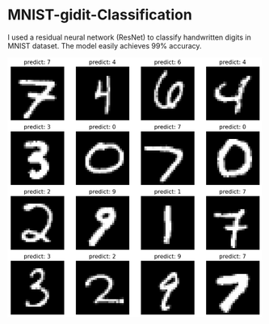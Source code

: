 # MNIST-gidit-Classification
I used a residual neural network (ResNet) to classify handwritten digits in MNIST dataset. The model easily achieves 99% accuracy.
<br>
  
 <p align="center">
  <img src="result.png" alt="Alt text" title="Optional title">
</p>
